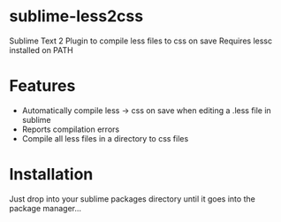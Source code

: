 sublime-less2css
================

Sublime Text 2 Plugin to compile less files to css on save
Requires lessc installed on PATH

Features
=========

 * Automatically compile less -> css on save when editing a .less file in sublime
 * Reports compilation errors
 * Compile all less files in a directory to css files

Installation
============

Just drop into your sublime packages directory until it goes into the package manager...